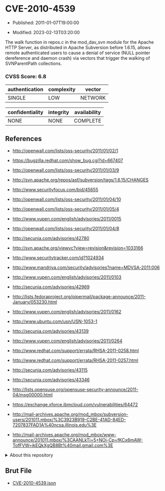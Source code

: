 # CVE-2010-4539

- Published: 2011-01-07T19:00:00

- Modified: 2023-02-13T03:20:00

The walk function in repos.c in the mod_dav_svn module for the Apache HTTP Server, as distributed in Apache Subversion before 1.6.15, allows remote authenticated users to cause a denial of service (NULL pointer dereference and daemon crash) via vectors that trigger the walking of SVNParentPath collections.

### CVSS Score: **6.8**

| authentication | complexity | vector |
| --- | --- | --- |
| SINGLE | LOW | NETWORK |

| confidentiality | integrity | availability |
| --- | --- | --- |
| NONE | NONE | COMPLETE |

## References

* http://openwall.com/lists/oss-security/2011/01/02/1

* https://bugzilla.redhat.com/show_bug.cgi?id=667407

* http://openwall.com/lists/oss-security/2011/01/03/9

* http://svn.apache.org/repos/asf/subversion/tags/1.6.15/CHANGES

* http://www.securityfocus.com/bid/45655

* http://openwall.com/lists/oss-security/2011/01/04/10

* http://openwall.com/lists/oss-security/2011/01/05/4

* http://www.vupen.com/english/advisories/2011/0015

* http://openwall.com/lists/oss-security/2011/01/04/8

* http://secunia.com/advisories/42780

* http://svn.apache.org/viewvc?view=revision&revision=1033166

* http://www.securitytracker.com/id?1024934

* http://www.mandriva.com/security/advisories?name=MDVSA-2011:006

* http://www.vupen.com/english/advisories/2011/0103

* http://secunia.com/advisories/42969

* http://lists.fedoraproject.org/pipermail/package-announce/2011-January/053230.html

* http://www.vupen.com/english/advisories/2011/0162

* http://www.ubuntu.com/usn/USN-1053-1

* http://secunia.com/advisories/43139

* http://www.vupen.com/english/advisories/2011/0264

* http://www.redhat.com/support/errata/RHSA-2011-0258.html

* http://www.redhat.com/support/errata/RHSA-2011-0257.html

* http://secunia.com/advisories/43115

* http://secunia.com/advisories/43346

* http://lists.opensuse.org/opensuse-security-announce/2011-04/msg00000.html

* https://exchange.xforce.ibmcloud.com/vulnerabilities/64472

* http://mail-archives.apache.org/mod_mbox/subversion-users/201011.mbox/%3C3923B919-C2BE-41AD-84ED-7207837FAD1A%40ncsa.illinois.edu%3E

* http://mail-archives.apache.org/mod_mbox/www-announce/201011.mbox/%3CAANLkTi=5+NOi-Cp=fKCx6mAW-TofFVW=ikEQkXgQB8Bt%40mail.gmail.com%3E

<details>
<summary>About this repository</summary> 

  This repository is part of the project [Live Hack CVE](https://github.com/Live-Hack-CVE). Main website can be found [www.live-hack.org](https://www.live-hack.org) 
  
  Made by [Sn0wAlice](https://github.com/Sn0wAlice) for the people that care about security and need to have a feed of the latest CVEs. Hope you enjoy it, don't forget to star the repo and follow me on [Twitter](https://twitter.com/Sn0wAlice) and [Github](https://github.com/Sn0wAlice). And that is my [personnal website](https://www.alice-snow.me/)

  - [Home Page](https://github.com/Live-Hack-CVE)
  - [Framework](https://github.com/Live-Hack-CVE/cve-framework)
  - [CVE database](https://github.com/Live-Hack-CVE/full_database)
  - [Changelog](https://github.com/Live-Hack-CVE/Changelog)
</details>

## Brut File

* [CVE-2010-4539.json](https://raw.githubusercontent.com/Live-Hack-CVE/full_database/main/cves/2010/CVE-2010-4539.json)

